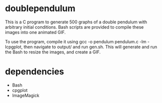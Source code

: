 # doublependulum
This is a C program to generate 500 graphs of a double pendulum with arbitrary initial conditions. Bash scripts are provided to compile these images into one animated GIF.

To use the program, compile it using gcc -o pendulum pendulum.c -lm -lcpgplot, then navigate to output/ and run gen.sh. This will generate and run the Bash to resize the images, and create a GIF.
# dependencies
- Bash
- cpgplot
- ImageMagick
